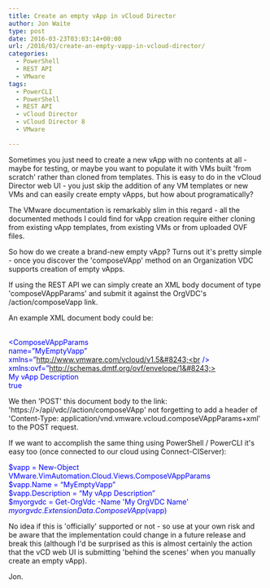 ```yaml
---
title: Create an empty vApp in vCloud Director
author: Jon Waite
type: post
date: 2016-03-23T03:03:14+00:00
url: /2016/03/create-an-empty-vapp-in-vcloud-director/
categories:
  - PowerShell
  - REST API
  - VMware
tags:
  - PowerCLI
  - PowerShell
  - REST API
  - vCloud Director
  - vCloud Director 8
  - VMware

---
```

Sometimes you just need to create a new vApp with no contents at all - maybe for testing, or maybe you want to populate it with VMs built 'from scratch' rather than cloned from templates. This is easy to do in the vCloud Director web UI - you just skip the addition of any VM templates or new VMs and can easily create empty vApps, but how about programatically?

The VMware documentation is remarkably slim in this regard - all the documented methods I could find for vApp creation require either cloning from existing vApp templates, from existing VMs or from uploaded OVF files.

So how do we create a brand-new empty vApp? Turns out it's pretty simple - once you discover the 'composeVApp' method on an Organization VDC supports creation of empty vApps.

If using the REST API we can simply create an XML body document of type 'composeVAppParams' and submit it against the OrgVDC's /action/composeVapp link.

An example XML document body could be:

<span style="color: #0000ff;"><?xml version=&#8221;1.0&#8243; encoding=&#8221;UTF-8&#8243;?><br /> <ComposeVAppParams<br /> name=&#8221;MyEmptyVapp&#8221;<br /> xmlns=&#8221;http://www.vmware.com/vcloud/v1.5&#8243;<br /> xmlns:ovf=&#8221;http://schemas.dmtf.org/ovf/envelope/1&#8243;><br /> <Description>My vApp Description</Description><br /> <AllEULAsAccepted>true</AllEULAsAccepted><br /> </ComposeVAppParams></span>

We then 'POST' this document body to the link: 'https://<Cloud Server DNS name or IP address>>/api/vdc/<ID of our VDC>/action/composeVApp' not forgetting to add a header of 'Content-Type: application/vnd.vmware.vcloud.composeVAppParams+xml' to the POST request.

If we want to accomplish the same thing using PowerShell / PowerCLI it's easy too (once connected to our cloud using Connect-CIServer):

<span style="color: #0000ff;">$vapp = New-Object VMware.VimAutomation.Cloud.Views.ComposeVAppParams<br /> $vapp.Name = &#8220;MyEmptyVapp&#8221;<br /> $vapp.Description = &#8220;My vApp Description&#8221;<br /> $myorgvdc = Get-OrgVdc -Name 'My OrgVDC Name'<br /> $myorgvdc.ExtensionData.ComposeVApp($vapp)</span>

No idea if this is 'officially' supported or not - so use at your own risk and be aware that the implementation could change in a future release and break this (although I'd be surprised as this is almost certainly the action that the vCD web UI is submitting 'behind the scenes' when you manually create an empty vApp).

Jon.